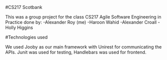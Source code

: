 #CS217 Scotbank

This was a group project for the class CS217 Agile Software Engineering in Practice done by: 
-Alexander Roy (me)
-Haroon Wahid
-Alexander Croall
-Holly Higgins

#Technologies used

We used Jooby as our main framework with Unirest for communicating the APIs.
Junit was used for testing, Handlebars was used for frontend.
